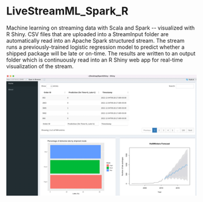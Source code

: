 # LiveStreamML_Spark_R
Machine learning on streaming data with Scala and Spark -- visualized with R Shiny. CSV files that are uploaded into a StreamInput folder are automatically read into an Apache Spark structured stream. The stream runs a previously-trained logistic regression model to predict whether a shipped package will be late or on-time. The results are written to an output folder which is continuously read into an R Shiny web app for real-time visualization of the stream.



![alt text](https://github.com/michael-pupulin/LiveStreamML_Spark_R/blob/main/ShinySparkPic.png?raw=true)
